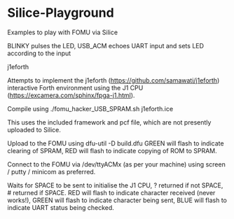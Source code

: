 # Silice-Playground

Examples to play with FOMU via Silice

BLINKY pulses the LED, 
USB_ACM echoes UART input and sets LED according to the input

j1eforth

Attempts to implement the j1eforth (https://github.com/samawati/j1eforth) interactive Forth environment using the J1 CPU (https://excamera.com/sphinx/fpga-j1.html).

Compile using ./fomu_hacker_USB_SPRAM.sh j1eforth.ice

This uses the included framework and pcf file, which are not presently uploaded to Silice.

Upload to the FOMU using dfu-util -D build.dfu
GREEN will flash to indicate clearing of SPRAM, RED will flash to indicate copying of ROM to SPRAM.


Connect to the FOMU via /dev/ttyACMx (as per your machine) using screen / putty / minicom as preferred.

Waits for SPACE to be sent to initialise the J1 CPU, ? returned if not SPACE, # returned if SPACE.
RED will flash to indicate character received (never works!), GREEN will flash to indicate character being sent, BLUE will flash to indicate UART status being checked.

